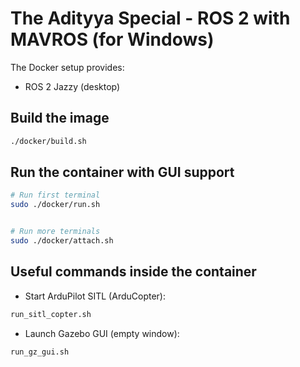# The Adityya Special - ROS 2 with MAVROS (for Windows)

The Docker setup provides:

- ROS 2 Jazzy (desktop)

## Build the image

```sh
./docker/build.sh
```

## Run the container with GUI support

```sh
# Run first terminal
sudo ./docker/run.sh


# Run more terminals
sudo ./docker/attach.sh
```

## Useful commands inside the container

- Start ArduPilot SITL (ArduCopter):

```sh
run_sitl_copter.sh
```

- Launch Gazebo GUI (empty window):

```sh
run_gz_gui.sh
```
